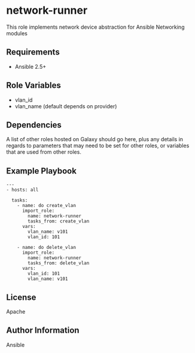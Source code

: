 network-runner
==============
This role implements network device abstraction for Ansible Networking modules

Requirements
------------
* Ansible 2.5+

Role Variables
--------------
* vlan_id
* vlan_name (default depends on provider)

Dependencies
------------

A list of other roles hosted on Galaxy should go here, plus any details in
regards to parameters that may need to be set for other roles, or variables
that are used from other roles.

Example Playbook
----------------

```
---
- hosts: all

  tasks:
    - name: do create_vlan
      import_role:
        name: network-runner
        tasks_from: create_vlan
      vars:
        vlan_name: v101
        vlan_id: 101

    - name: do delete_vlan
      import_role:
        name: network-runner
        tasks_from: delete_vlan
      vars:
        vlan_id: 101
        vlan_name: v101
```


License
-------
Apache

Author Information
------------------
Ansible
